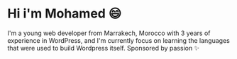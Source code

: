 
# Hi i'm Mohamed 😄

I'm a young web developer from Marrakech, Morocco with 3 years of experience in WordPress, and I'm currently focus on learning the languages that were used to build Wordpress itself.
Sponsored by passion ✨

